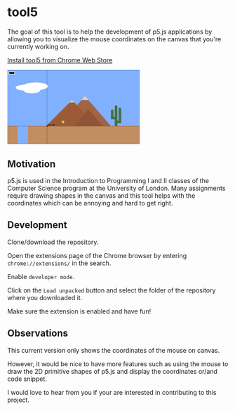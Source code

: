 # tool5

The goal of this tool is to help the development of p5.js applications by allowing you to visualize the mouse coordinates on the canvas that you're currently working on. 

[Install tool5 from Chrome Web Store](https://chrome.google.com/webstore/detail/tool5/ojgbgnoganlhgcidgcafijnnoigankog)

<img src="img/app.gif" width="60%">

## Motivation

p5.js is used in the Introduction to Programming I and II classes of the Computer Science program at the University of London.  Many assignments require drawing shapes in the canvas and this tool helps with the coordinates which can be annoying and hard to get right.


## Development

Clone/download the repository.

Open the extensions page of the Chrome browser by entering `chrome://extensions/` in the search.

Enable `developer mode`.

Click on the `Load unpacked` button and select the folder of the repository where you downloaded it. 

Make sure the extension is enabled and have fun!

## Observations

This current version only shows the coordinates of the mouse on canvas.

However, it would be nice to have more features such as using the mouse to draw the 2D primitive shapes of p5.js and display the coordinates or/and code snippet.

I would love to hear from you if your are interested in contributing to this project.
